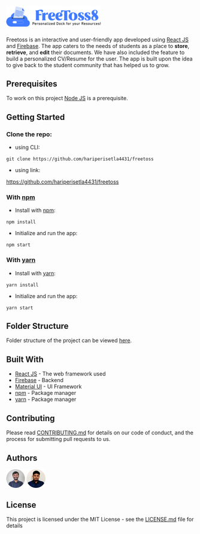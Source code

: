 # <img src="github/media/logoh.svg" width="50%">

Freetoss is an interactive and user-friendly app developed using [React JS](https://reactjs.org/) and [Firebase](https://firebase.google.com/). The app caters to the needs of students as a place to <b>store</b>, <b>retrieve</b>, and <b>edit</b> their documents. We have also included the feature to build a personalized CV/Resume for the user. The app is built upon the idea to give back to the student community that has helped us to grow.

## Prerequisites

To work on this project [Node JS](https://nodejs.org/) is a prerequisite.

## Getting Started
   
### Clone the repo:
   - using CLI:
```
git clone https://github.com/hariperisetla4431/freetoss
```
   - using link:
                 
   https://github.com/hariperisetla4431/freetoss
   
### With [npm](https://www.npmjs.com/)
- Install with [npm](https://www.npmjs.com/): 
```
npm install
```

- Initialize and run the app:
```
npm start
```

### With [yarn](https://yarnpkg.com/)
- Install with [yarn](https://yarnpkg.com/): 
```
yarn install
```

- Initialize and run the app:
```
yarn start
```

## Folder Structure

Folder structure of the project can be viewed [here](github/folder.md).

## Built With

* [React JS](https://reactjs.org/) - The web framework used
* [Firebase](https://firebase.google.com/) - Backend
* [Material UI](https://material-ui.com/) - UI Framework
* [npm](https://www.npmjs.com/) - Package manager
* [yarn](https://yarnpkg.com/)  - Package manager

## Contributing

Please read [CONTRIBUTING.md](CONTRIBUTING.md) for details on our code of conduct, and the process for submitting pull requests to us.


## Authors
<a href="https://github.com/hariperisetla4431/" target="_blank"><img src="github/media/hari.png" width="10%"></a>
<a href="https://github.com/ad-arsh99/" target="_blank"><img src="github/media/adarsh.png" width="10%"></a>
## License

This project is licensed under the MIT License - see the [LICENSE.md](https://github.com/hariperisetla4431/testTeam/blob/master/LICENSE) file for details

